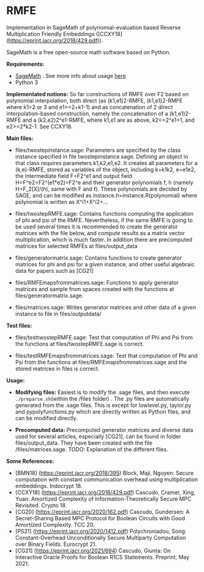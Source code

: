 # RMFE 
Implementation in SageMath of polynomial-evaluation based Reverse Multiplication Friendly Embeddings ([CCXY18] (https://eprint.iacr.org/2018/429.pdf)).

SageMath is a free open-source math software based on Python.

**Requirements:**
- [SageMath](https://www.sagemath.org/download.html) . See more info about usage [here](https://doc.sagemath.org/html/en/faq/faq-usage.html)
- Python 3

**Implementated notions:**
So far constructions of RMFE over F2 based on polynomial interpolation, both direct (as (k1,e1)2-RMFE, (k1,e1)2-RMFE where k1=2 or 3 and e1>=2+k1-1) and as concatenation of 2 direct interpolation-based construction, namely the concatenation of a (k1,e1)2-RMFE and a (k2,e2)2^e1-RMFE, where k1,e1 are as above, k2<=2^e1+1, and e2>=2*k2-1. See CCXY18.

**Main files:**
 - files/twostepinstance.sage:
 Parameters are specified by the class instance specified in file twostepinstance.sage. Defining an object in that class requires parameters k1,k2,e1,e2. It creates all parameters for a (k,e)-RMFE, stored as variables of the object, including k=k1k2, e=e1e2, the intermediate field F=F2^e1 and output field H=F^e2=F2^(e1*e2)=F2^e and their generator polynomials f, h (namely H=F_2[X]/(h), same with F and f). These polynomials are decided by SAGE, and can be modified as instance.h=instance.R(polynomial) where polynomial is written as X^i1+X^i2+...

 - files/twostepRMFE.sage:
 Contains functions computing the application of phi and psi of the RMFE. Nevertheless, if the same RMFE is going to be used several times it is recommended to create the generator matrices with the file below, and compute results as a matrix vector multiplication, which is much faster. In addition there are precomputed matrices for selected RMFEs at files/output_data

 - files/generatormatrix.sage:
 Contains functions to create generator matrices for phi and psi for a given instance, and other useful algebraic data for papers such as [CG21]

 - files/RMFEmapsfrommatrices.sage:
 Functions to apply generator matrices and sample from spaces created with the functions at files/generatormatrix.sage.

 - files/matrices.sage:
 Writes generator matrices and other data of a given instance to file in files/outputdata/ 


**Test files:**
 
 - files/testtwostepRMFE.sage: Test that computation of Phi and Psi from the functions at files/twostepRMFE.sage is correct.
 
 - files/testRMFEmapsfrommatrices.sage: Test that computation of Phi and Psi from the functions at files/RMFEmapsfrommatrices.sage and the stored matrices in files is correct. 


**Usage:**
 
 - **Modifying files:**
 Easiest is to modify the .sage files, and then execute `./preparse.sh`(within the /files folder) . The .py files are automatically generated from the .sage files. 
This is except for lowlevel.py, taylor.py and pypolyfunctions.py which are directly written as Python files, and can be modified directly.
 
 - **Precomputed data:**
 Precomputed generator matrices and diverse data used for several articles, especially [CG21], can be found in folder files/output_data. They have been created with the file /files/matrices.sage. TODO: Explanation of the different files.
  
**Some References:**
 - [BMN18] (https://eprint.iacr.org/2018/395) Block, Maji, Nguyen: Secure computation with constant communication overhead using multiplication embeddings. Indocrypt 18.
 - [CCXY18] (https://eprint.iacr.org/2018/429.pdf) Cascudo, Cramer, Xing, Yuan: Amortized Complexity of Information-Theoretically Secure MPC Revisited. Crypto 18. 
 - [CG20] (https://eprint.iacr.org/2020/162.pdf) Cascudo, Gundersen: A Secret-Sharing Based MPC Protocol for Boolean Circuits with Good Amortized Complexity. TCC 20.
 - [PS21] (https://eprint.iacr.org/2020/1412.pdf) Polychroniadou, Song: Constant-Overhead Unconditionally Secure Multiparty Computation over Binary Fields. Eurocrypt 21.
 - [CG21] (https://eprint.iacr.org/2021/694) Cascudo, Giunta: On Interactive Oracle Proofs for Boolean R1CS Statements. Preprint, May 2021. 




